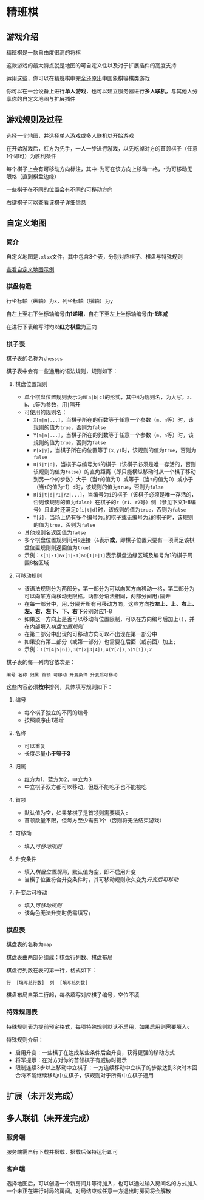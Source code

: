 # 精班棋

## 游戏介绍

精班棋是一款自由度很高的将棋

这款游戏的最大特点就是地图的可自定义性以及对于扩展插件的高度支持

运用这些，你可以在精班棋中完全还原出中国象棋等棋类游戏

你可以在一台设备上进行**单人游戏**，也可以建立服务器进行**多人联机**，与其他人分享你的自定义地图与扩展插件

## 游戏规则及过程

选择一个地图，并选择单人游戏或多人联机以开始游戏

在开始游戏后，红方为先手，一人一步进行游戏，以先吃掉对方的首领棋子（任意1个即可）为胜利条件

每个棋子上会有可移动方向标注，其中`·`为可在该方向上移动一格，`*`为可移动无限格（直到棋盘边缘）

一些棋子在不同的位置会有不同的可移动方向

右键棋子可以查看该棋子详细信息

## 自定义地图

### 简介

自定义地图是`.xlsx`文件，其中包含3个表，分别对应棋子、棋盘与特殊规则

[查看自定义地图示例](https://github.com/amf14151/s27a_jbq/blob/main/map/example(5x6).xlsx)

### 棋盘构造

行坐标轴（纵轴）为`x`，列坐标轴（横轴）为`y`

自左上至右下坐标轴编号**由1递增**，自右下至左上坐标轴编号**由-1递减**

在进行下表编写时均以**红方棋盘**为正向

### 棋子表

棋子表的名称为`chesses`

棋子表中会有一些通用的语法规则，规则如下：

1. 棋盘位置规则

   - 单个棋盘位置规则表示为`M[a|b|c]`的形式，其中`M`为规则名，为大写，`a`、`b`、`c`等为参数，用`|`隔开
   - 可使用的规则名：
     - `X[m|n|...]`，当棋子所在的行数等于任意一个参数（`m`、`n`等）时，该规则的值为`true`，否则为`false`
     - `Y[m|n|...]`，当棋子所在的列数等于任意一个参数（`m`、`n`等）时，该规则的值为`true`，否则为`false`
     - `P[x|y]`，当棋子所在的位置等于`(x,y)`时，该规则的值为`true`，否则为`false`
     - `D[i|t|d]`，当棋子与编号为`i`的棋子（该棋子必须是唯一存活的，否则该规则的值为`false`）的直角距离（即只能横纵移动时从一个棋子移动到另一个的步数）大于（当`t`的值为1）或等于（当`t`的值为0）或小于（当`t`的值为-1）`d`时，该规则的值为`true`，否则为`false`
     - `R[i|t|d|r1|r2|...]`，当编号为`i`的棋子（该棋子必须是唯一存活的，否则该规则的值为`false`）在棋子的`r`（`r1`、`r2`等）侧（参见下文1-8编号）且此时还满足`D[i|t|d]`时，该规则的值为`true`，否则为`false`
     - `T[i]`，当场上仍有多个编号为`i`的棋子或无编号为`i`的棋子时，该规则的值为`true`，否则为`false`
   - 其他规则名返回值为`false`
   - 多个棋盘位置规则间用`&`连接（`&`表示**或**，即棋子位置只要有一项满足该棋盘位置规则则返回值为`true`）
   - 示例：`X[1|-1]&Y[1|-1]&D[1|0|1]`表示棋盘边缘区域及编号为1的棋子周围8格区域

2. 可移动规则

   - 该语法规则分为两部分，第一部分为可以向某方向移动一格，第二部分为可以向某方向移动无限格。两部分语法相同，两部分间用`;`隔开
   - 在每一部分中，用`,`分隔开所有可移动方向，这些方向按**左上、上、右上、左、右、左下、下、右下**分别对应1-8
   - 如果这一方向上是否可以移动有位置限制，可以在方向编号后加上`()`，并在内部填入*棋盘位置规则*
   - 在第二部分中出现的可移动方向可以不出现在第一部分中
   - 如果没有第二部分（或第一部分）也需要在后面（或前面）加上`;`
   - 示例：`1(Y[4|5|6]),3(Y[2|3|4]),4(Y[7]),5(Y[1]);2`

棋子表的每一列内容依次是：

```
编号 名称 归属 首领 可移动 升变条件 升变后可移动
```

这些内容必须**按序**排列，具体填写规则如下：

1. 编号

   - 每个棋子独立的不同的编号
   - 按照顺序由1递增

2. 名称

   - 可以重复
   - 长度尽量**小于等于3**

3. 归属
   
   - 红方为1，蓝方为2，中立为3
   - 中立棋子双方都可以移动，但既不能吃子也不能被吃

4. 首领

   - 默认值为空，如果某棋子是首领则需要填入`c`
   - 首领数量不限，但每方至少需要1个（否则将无法结束游戏）

5. 可移动
   
   - 填入*可移动规则*

6. 升变条件

   - 填入*棋盘位置规则*，默认值为空，即不启用升变
   - 当棋子位置符合升变条件时，其可移动规则永久变为*升变后可移动*

7. 升变后可移动

   - 填入*可移动规则*
   - 该角色无法升变时仍需填写`;`


### 棋盘表

棋盘表的名称为`map`

棋盘表由两部分组成：棋盘行列数、棋盘布局

棋盘行列数在表的第一行，格式如下：

```
行  [填写总行数]  列  [填写总列数]
```

棋盘布局自第二行起，每格填写对应棋子编号，空位不填

### 特殊规则表

特殊规则表为提前预定格式，每项特殊规则默认不启用，如果启用则需要填入`c`

特殊规则介绍：

- 启用升变：一些棋子在达成某些条件后会升变，获得更强的移动方式
- 将军提示：在对方对你的首领棋子有威胁时提示
- 限制连续3步以上移动中立棋子：一方连续移动中立棋子的步数达到3次时本回合将不能继续移动中立棋子，该规则对于所有中立棋子通用

## 扩展（未开发完成）

## 多人联机（未开发完成）

### 服务端

服务端需自行下载并搭载，搭载后保持运行即可

### 客户端

选择地图后，可以创造一个新房间并等待加入，也可以通过输入房间名的方式加入一个未正在进行对局的房间。对局结束或任意一方退出时房间将会解散
